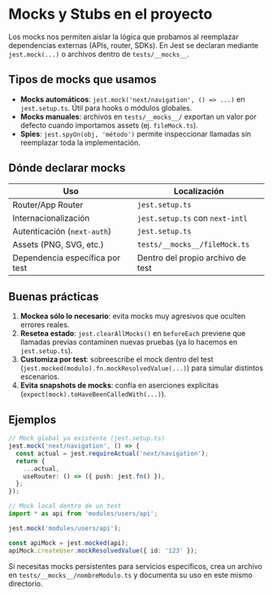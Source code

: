# Mocks y Stubs en el proyecto

Los mocks nos permiten aislar la lógica que probamos al reemplazar dependencias externas (APIs, router, SDKs). En Jest se declaran mediante `jest.mock(...)` o archivos dentro de `tests/__mocks__`.

## Tipos de mocks que usamos
- **Mocks automáticos**: `jest.mock('next/navigation', () => ...)` en `jest.setup.ts`. Útil para hooks o módulos globales.
- **Mocks manuales**: archivos en `tests/__mocks__/` exportan un valor por defecto cuando importamos assets (ej. `fileMock.ts`).
- **Spies**: `jest.spyOn(obj, 'método')` permite inspeccionar llamadas sin reemplazar toda la implementación.

## Dónde declarar mocks
| Uso | Localización |
| --- | --- |
| Router/App Router | `jest.setup.ts` |
| Internacionalización | `jest.setup.ts` con `next-intl` |
| Autenticación (`next-auth`) | `jest.setup.ts` |
| Assets (PNG, SVG, etc.) | `tests/__mocks__/fileMock.ts` |
| Dependencia específica por test | Dentro del propio archivo de test |

## Buenas prácticas
1. **Mockea sólo lo necesario**: evita mocks muy agresivos que oculten errores reales.
2. **Resetea estado**: `jest.clearAllMocks()` en `beforeEach` previene que llamadas previas contaminen nuevas pruebas (ya lo hacemos en `jest.setup.ts`).
3. **Customiza por test**: sobreescribe el mock dentro del test (`jest.mocked(modulo).fn.mockResolvedValue(...)`) para simular distintos escenarios.
4. **Evita snapshots de mocks**: confía en aserciones explícitas (`expect(mock).toHaveBeenCalledWith(...)`).

## Ejemplos
```ts
// Mock global ya existente (jest.setup.ts)
jest.mock('next/navigation', () => {
  const actual = jest.requireActual('next/navigation');
  return {
    ...actual,
    useRouter: () => ({ push: jest.fn() }),
  };
});

// Mock local dentro de un test
import * as api from 'modules/users/api';

jest.mock('modules/users/api');

const apiMock = jest.mocked(api);
apiMock.createUser.mockResolvedValue({ id: '123' });
```

Si necesitas mocks persistentes para servicios específicos, crea un archivo en `tests/__mocks__/nombreModulo.ts` y documenta su uso en este mismo directorio.

